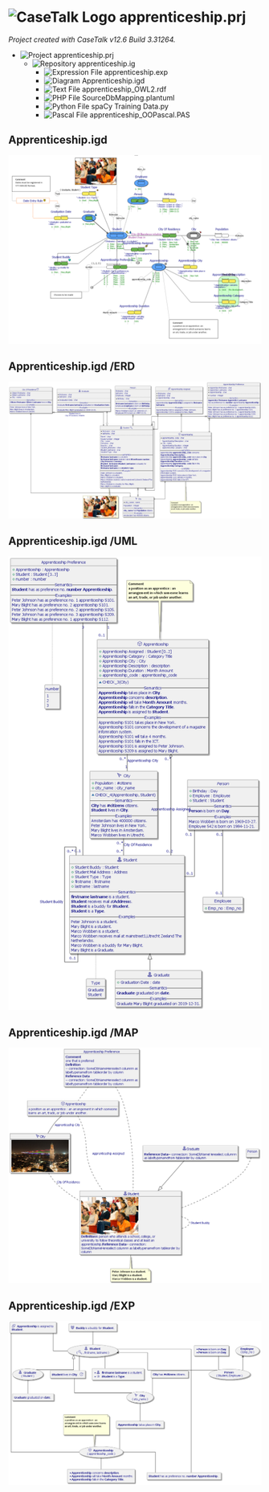 ﻿# ![CaseTalk Logo](https://www.casetalk.com/images/icons/casetalk.png) apprenticeship.prj
*Project created with CaseTalk v12.6 Build 3.31264.*

* ![Project](https://www.casetalk.com/images/icons/prj.png) apprenticeship.prj
  * ![Repository](https://www.casetalk.com/images/icons/ig.png) apprenticeship.ig
    * ![Expression File](https://www.casetalk.com/images/icons/exp.png) apprenticeship.exp
    * ![Diagram](https://www.casetalk.com/images/icons/igd.png) Apprenticeship.igd
    * ![Text File](https://www.casetalk.com/images/icons/txt.png) apprenticeship_OWL2.rdf
    * ![PHP File](https://www.casetalk.com/images/icons/txt.png) SourceDbMapping.plantuml
    * ![Python File](https://www.casetalk.com/images/icons/txt.png) spaCy Training Data.py
    * ![Pascal File](https://www.casetalk.com/images/icons/txt.png) apprenticeship_OOPascal.PAS
## Apprenticeship.igd
![Diagram Apprenticeship.igd](Apprenticeship.png)
## Apprenticeship.igd /ERD
![Diagram Apprenticeship.igd /ERD](Apprenticeship.erd.png)
## Apprenticeship.igd /UML
![Diagram Apprenticeship.igd /UML](Apprenticeship.uml.png)
## Apprenticeship.igd /MAP
![Diagram Apprenticeship.igd /MAP](Apprenticeship.map.png)
## Apprenticeship.igd /EXP
![Diagram Apprenticeship.igd /EXP](Apprenticeship.exp.png)
